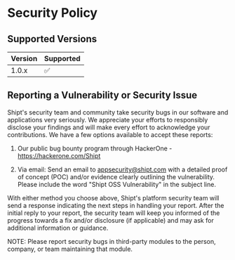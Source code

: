 # Security Policy

## Supported Versions

| Version | Supported |
| ------- | --------- |
| 1.0.x   | ✅        |

## Reporting a Vulnerability or Security Issue

Shipt's security team and community take security bugs in our software and applications very seriously. We appreciate your efforts to responsibly disclose your findings and will make every effort to acknowledge your contributions. We have a few options available to accept these reports:

1. Our public bug bounty program through HackerOne - https://hackerone.com/Shipt

2. Via email: Send an email to appsecurity@shipt.com with a detailed proof of concept (POC) and/or evidence clearly outlining the vulnerability. Please include the word "Shipt OSS Vulnerability" in the subject line.

With either method you choose above, Shipt's platform security team will send a response indicating the next steps in handling your report. After the initial reply to your report, the security team will keep you informed of the progress towards a fix and/or disclosure (if applicable) and may ask for additional information or guidance.

NOTE: Please report security bugs in third-party modules to the person, company, or team maintaining that module.
